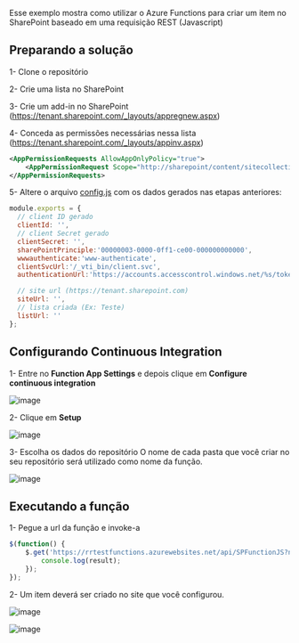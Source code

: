 Esse exemplo mostra como utilizar o Azure Functions para criar um item no SharePoint baseado em uma requisição REST (Javascript)

## Preparando a solução
1- Clone o repositório

2- Crie uma lista no SharePoint

3- Crie um add-in no SharePoint (https://tenant.sharepoint.com/_layouts/appregnew.aspx)

4- Conceda as permissões necessárias nessa lista (https://tenant.sharepoint.com/_layouts/appinv.aspx)
```xml
<AppPermissionRequests AllowAppOnlyPolicy="true">
    <AppPermissionRequest Scope="http://sharepoint/content/sitecollection/web/list" Right="Manage" />
</AppPermissionRequests>
```

5- Altere o arquivo [config.js](https://github.com/RARomano/AzureFunctionsSharePointOnline/blob/master/SPFunctionJS/config.js) com os dados gerados nas etapas anteriores:
```javascript
module.exports = {
  // client ID gerado
  clientId: '',
  // client Secret gerado
  clientSecret: '',
  sharePointPrinciple:'00000003-0000-0ff1-ce00-000000000000',
  wwwauthenticate:'www-authenticate',
  clientSvcUrl:'/_vti_bin/client.svc',
  authenticationUrl:'https://accounts.accesscontrol.windows.net/%s/tokens/OAuth/2',

  // site url (https://tenant.sharepoint.com)
  siteUrl: '',
  // lista criada (Ex: Teste)
  listUrl: ''
};
```


## Configurando Continuous Integration
1- Entre no **Function App Settings** e depois clique em **Configure continuous integration**

![image](https://cloud.githubusercontent.com/assets/12012898/22079529/5da1d9b8-dda3-11e6-8bd1-b2220b57ed88.png)

2- Clique em **Setup**

![image](https://cloud.githubusercontent.com/assets/12012898/22079586/925a8ba0-dda3-11e6-9dad-d3c78df5337e.png)

3- Escolha os dados do repositório
O nome de cada pasta que você criar no seu repositório será utilizado como nome da função.

![image](https://cloud.githubusercontent.com/assets/12012898/22079622/ac9d2428-dda3-11e6-878d-991a362a65a0.png)

## Executando a função
1- Pegue a url da função e invoke-a
```javascript
$(function() {
    $.get('https://rrtestfunctions.azurewebsites.net/api/SPFunctionJS?name='+_spPageContextInfo.userLoginName, function(result) { 
        console.log(result); 
    });
});
```

2- Um item deverá ser criado no site que você configurou.

![image](https://cloud.githubusercontent.com/assets/12012898/22079837/5db21390-dda4-11e6-9d57-b243e41d294c.png)

![image](https://cloud.githubusercontent.com/assets/12012898/22079856/6edba226-dda4-11e6-8a07-fffb0d585e2f.png)
